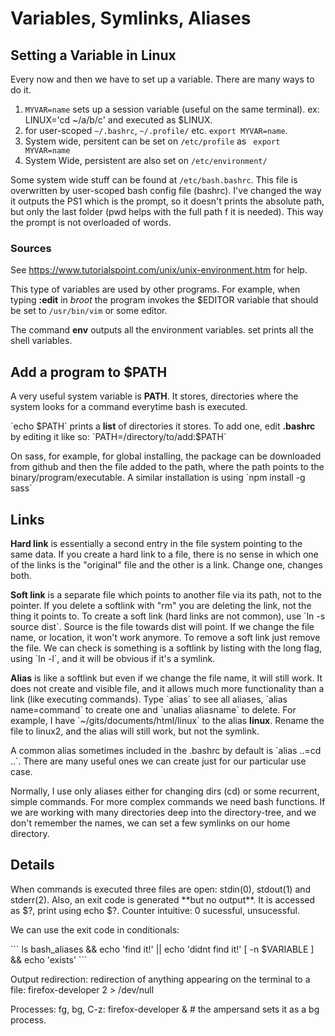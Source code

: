 # Variables, Symlinks, Aliases

## Setting a Variable in Linux

Every now and then we have to set up a variable. There are many ways to
do it.

1.  `MYVAR=name` sets up a session variable (useful on the same
    terminal). ex: LINUX=\'cd \~/a/b/c\' and executed as \$LINUX.
2.  for user-scoped `~/.bashrc`, `~/.profile/` etc. `export MYVAR=name`.
3.  System wide, persitent can be set on `/etc/profile` as
    ` export MYVAR=name`
4.  System Wide, persistent are also set on `/etc/environment/`

Some system wide stuff can be found at `/etc/bash.bashrc`. This file is
overwritten by user-scoped bash config file (bashrc). I\'ve changed the
way it outputs the PS1 which is the prompt, so it doesn\'t prints the
absolute path, but only the last folder (pwd helps with the full path f
it is needed). This way the prompt is not overloaded of words.

### Sources

See https://www.tutorialspoint.com/unix/unix-environment.htm for help.

This type of variables are used by other programs. For example, when
typing **:edit** in *broot* the program invokes the \$EDITOR variable
that should be set to `/usr/bin/vim` or some editor.

The command **env** outputs all the environment variables. set prints
all the shell variables.

## Add a program to \$PATH

A very useful system variable is **PATH**. It stores, directories where
the system looks for a command everytime bash is executed.

\`echo \$PATH\` prints a **list** of directories it stores. To add one,
edit **.bashrc** by editing it like so:
\`PATH=/directory/to/add:\$PATH\`

On sass, for example, for global installing, the package can be
downloaded from github and then the file added to the path, where the
path points to the binary/program/executable. A similar installation is
using \`npm install -g sass\`

## Links

**Hard link** is essentially a second entry in the file system pointing
to the same data. If you create a hard link to a file, there is no sense
in which one of the links is the \"original\" file and the other is a
link. Change one, changes both.

**Soft link** is a separate file which points to another file via its
path, not to the pointer. If you delete a softlink with \"rm\" you are
deleting the link, not the thing it points to. To create a soft link
(hard links are not common), use \`ln -s source dist\`. Source is the
file towards dist will point. If we change the file name, or location,
it won\'t work anymore. To remove a soft link just remove the file. We
can check is something is a softlink by listing with the long flag,
using \`ln -l\`, and it will be obvious if it\'s a symlink.

**Alias** is like a softlink but even if we change the file name, it
will still work. It does not create and visible file, and it allows much
more functionality than a link (like executing commands). Type \`alias\`
to see all aliases, \`alias name=command\` to create one and \`unalias
aliasname\` to delete. For example, I have
\`\~/gits/documents/html/linux\` to the alias **linux**. Rename the file
to linux2, and the alias will still work, but not the symlink.

A common alias sometimes included in the .bashrc by default is \`alias
..=cd ..\`. There are many useful ones we can create just for our
particular use case.

Normally, I use only aliases either for changing dirs (cd) or some
recurrent, simple commands. For more complex commands we need bash
functions. If we are working with many directories deep into the
directory-tree, and we don\'t remember the names, we can set a few
symlinks on our home directory.

## Details

When commands is executed three files are open: stdin(0), stdout(1) and
stderr(2). Also, an exit code is generated \*\*but no output\*\*. It is
accessed as \$?, print using echo \$?. Counter intuitive: 0 sucessful,
unsucessful.

We can use the exit code in conditionals:

\`\`\` ls bash_aliases && echo \'find it!\' \|\| echo \'didnt find it!\'
\[ -n \$VARIABLE \] && echo \'exists\' \`\`\`

Output redirection: redirection of anything appearing on the terminal to
a file: firefox-developer 2 \> /dev/null

Processes: fg, bg, C-z: firefox-developer & \# the ampersand sets it as
a bg process.
